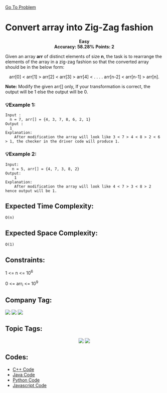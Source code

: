  [Go To Problem](https://www.geeksforgeeks.org/problems/convert-array-into-zig-zag-fashion1638/1)
# Convert array into Zig-Zag fashion




<div align="center">
  <strong>Easy</strong>    
</div>
<div align="center">
       <strong>Accuracy:  58.28%</strong>    
               <strong>Points: 2</strong>
</div>

Given an array **arr** of distinct elements of size **n**, the task is to rearrange the elements of the array in a zig-zag fashion so that the converted array should be in the below form: 

<div align="center">
  arr[0] < arr[1]  > arr[2] < arr[3] > arr[4] < . . . . arr[n-2] < arr[n-1] > arr[n].    

  </div>

  
**Note:** Modify the given arr[] only, If your transformation is correct, the output will be 1 else the output will be 0. 

### 💡Example 1:

``` 
Input :
  n = 7, arr[] = {4, 3, 7, 8, 6, 2, 1}
Output :
  1
Explanation:
    After modification the array will look like 3 < 7 > 4 < 8 > 2 < 6 > 1, the checker in the driver code will produce 1.
```
### 💡Example 2:

``` 
Input:
   n = 5, arr[] = {4, 7, 3, 8, 2}
Output: 
    1
Explanation: 
    After modification the array will look like 4 < 7 > 3 < 8 > 2 hence output will be 1.
```

## Expected Time Complexity:
 ```O(n)```
## Expected Space Complexity: 
```O(1)```

## Constraints: 
1 <= n <= 10<sup>6</sup>

0 <= arr<sub>i</sub> <= 10<sup>9</sup>
## Company Tag: 
<p align="left">
<a href="https://www.geeksforgeeks.org/explore/?company[]=Paytm"><img src="https://img.shields.io/badge/Paytm-10000?style=for-the-badge&logo=Paytm&logoColor=FFFFFF&labelColor=43822C&color=43822C"/></a>
<a href="https://www.geeksforgeeks.org/explore/?company[]=Amazon"><img src="https://img.shields.io/badge/Amazon-10000?style=for-the-badge&logo=Amazon&logoColor=FFFFFF&labelColor=D88913&color=2A79D7"/></a>
<a href="https://www.geeksforgeeks.org/explore/?company[]=Adobe"><img src="https://img.shields.io/badge/Adobe-10000?style=for-the-badge&logo=Adobe&logoColor=FFFFFF&labelColor=D88913&color=D1BB9E"/> </a>
</p>

## Topic Tags:
<p align="center">
 <a href="https://www.geeksforgeeks.org/explore/?category[]=Arrays"><img src="https://img.shields.io/badge/Arrays-258FFA?style=flat&logo=Array&logoColor=FF&labelColor=43822C&color=43822C" /></a>
<a href="https://www.geeksforgeeks.org/explore/?category[]=Data%20Structures"><img src="https://img.shields.io/badge/Data%20Structures-100000?style=flat&logo=Data Structures&logoColor=F7F7F7&labelcolor=2A79D7&color=2A79D7" /></a>


## Codes:

 - [C++ Code](https://github.com/HackResist/GeeksForGeeks-POTD/blob/main/June/09-06-2024/Convert%20array%20into%20Zig-Zag%20fashion.cpp) 
 - [Java Code](https://github.com/HackResist/GeeksForGeeks-POTD/blob/main/June/09-06-2024/Convert%20array%20into%20Zig-Zag%20fashion.java)
 - [Python Code](https://github.com/HackResist/GeeksForGeeks-POTD/blob/main/June/09-06-2024/Convert%20array%20into%20Zig-Zag%20fashion.py)
 - [Javascript Code](#Start)


 
